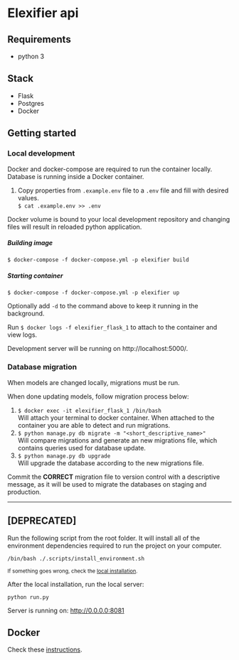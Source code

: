 # Elexifier api

## Requirements
 - python 3

## Stack
 - Flask
 - Postgres
 - Docker

## Getting started

### Local development
Docker and docker-compose are required to run the container locally. Database is running inside a Docker container.

1. Copy properties from `.example.env` file to a `.env` file and fill with desired values.<br>
`$ cat .example.env >> .env`

Docker volume is bound to your local development repository and changing files will result in reloaded python application.

##### Building image
`$ docker-compose -f docker-compose.yml -p elexifier build`

##### Starting container
`$ docker-compose -f docker-compose.yml -p elexifier up`

Optionally add `-d` to the command above to keep it running in the background.

Run `$ docker logs -f elexifier_flask_1` to attach to the container and view logs.

Development server will be running on http://localhost:5000/.

### Database migration
When models are changed locally, migrations must be run.

When done updating models, follow migration process below:
1. `$ docker exec -it elexifier_flask_1 /bin/bash`<br>
Will attach your terminal to docker container. When attached to the container you are able to detect and run migrations.
2. `$ python manage.py db migrate -m "<short_descriptive_name>"`<br>
Will compare migrations and generate an new migrations file, which contains queries used for database update.
2. `$ python manage.py db upgrade`<br>
Will upgrade the database according to the new migrations file.

Commit the **CORRECT** migration file to version control with a descriptive message, as it will be used to migrate the databases on staging and production.
___


## [DEPRECATED]
Run the following script from the root folder. 
It will install all of the environment dependencies required to run the project on your computer.
```
/bin/bash ./.scripts/install_environment.sh
```

<small>If something goes wrong, check the [local installation](https://github.com/vidrepar/elexifier-api/issues/16).</small>

After the local installation, run the local server:

```
python run.py
```

Server is running on: http://0.0.0.0:8081

## Docker
Check these [instructions](https://github.com/vidrepar/elexifier-api/issues/17).
